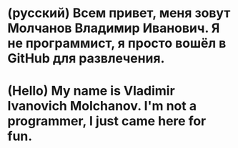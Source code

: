 # (русский) Всем привет, меня зовут Молчанов Владимир Иванович. Я не программист, я просто вошёл в GitHub для развлечения. 
# (Hello) My name is Vladimir Ivanovich Molchanov. I'm not a programmer, I just came here for fun.
